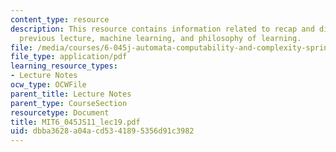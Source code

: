 ```yaml
---
content_type: resource
description: This resource contains information related to recap and discussion of
  previous lecture, machine learning, and philosophy of learning.
file: /media/courses/6-045j-automata-computability-and-complexity-spring-2011/dbba3628a04acd5341895356d91c3982_MIT6_045JS11_lec19.pdf
file_type: application/pdf
learning_resource_types:
- Lecture Notes
ocw_type: OCWFile
parent_title: Lecture Notes
parent_type: CourseSection
resourcetype: Document
title: MIT6_045JS11_lec19.pdf
uid: dbba3628-a04a-cd53-4189-5356d91c3982
---
```

